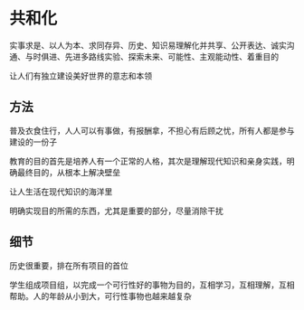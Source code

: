 # 共和化

实事求是、以人为本、求同存异、历史、知识易理解化并共享、公开表达、诚实沟通、与时俱进、先进多路线实验、探索未来、可能性、主观能动性、着重目的

让人们有独立建设美好世界的意志和本领

## 方法

普及衣食住行，人人可以有事做，有报酬拿，不担心有后顾之忧，所有人都是参与建设的一份子

教育的目的首先是培养人有一个正常的人格，其次是理解现代知识和亲身实践，明确最终目的，从根本上解决壁垒

让人生活在现代知识的海洋里

明确实现目的所需的东西，尤其是重要的部分，尽量消除干扰

## 细节

历史很重要，排在所有项目的首位

学生组成项目组，以完成一个可行性好的事物为目的，互相学习，互相理解，互相帮助。人的年龄从小到大，可行性事物也越来越复杂